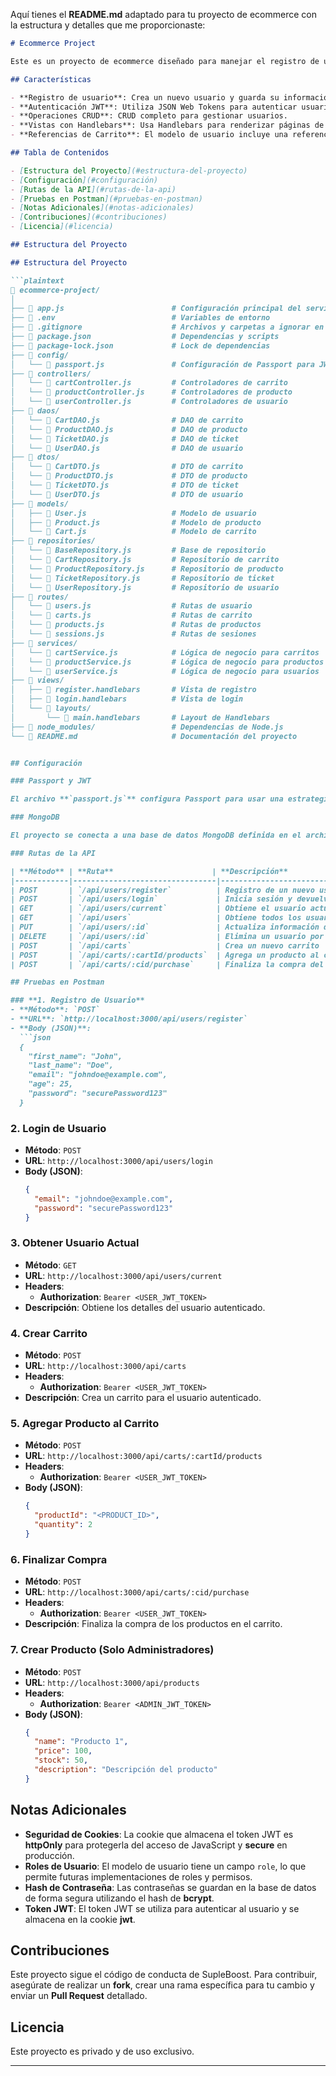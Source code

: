 Aquí tienes el **README.md** adaptado para tu proyecto de ecommerce con la estructura y detalles que me proporcionaste:

```markdown
# Ecommerce Project

Este es un proyecto de ecommerce diseñado para manejar el registro de usuarios, autenticación mediante JWT, gestión de sesiones, y CRUD completo de usuarios. El proyecto está construido con **Node.js**, **Express**, **MongoDB**, **Passport** para autenticación y **Handlebars** para renderizado de vistas.

## Características

- **Registro de usuario**: Crea un nuevo usuario y guarda su información en MongoDB.
- **Autenticación JWT**: Utiliza JSON Web Tokens para autenticar usuarios y almacenar el token en una cookie segura.
- **Operaciones CRUD**: CRUD completo para gestionar usuarios.
- **Vistas con Handlebars**: Usa Handlebars para renderizar páginas de registro y login.
- **Referencias de Carrito**: El modelo de usuario incluye una referencia a un carrito (`Cart`).

## Tabla de Contenidos

- [Estructura del Proyecto](#estructura-del-proyecto)
- [Configuración](#configuración)
- [Rutas de la API](#rutas-de-la-api)
- [Pruebas en Postman](#pruebas-en-postman)
- [Notas Adicionales](#notas-adicionales)
- [Contribuciones](#contribuciones)
- [Licencia](#licencia)

## Estructura del Proyecto

## Estructura del Proyecto

```plaintext
📁 ecommerce-project/
│
├── 📄 app.js                        # Configuración principal del servidor
├── 📄 .env                          # Variables de entorno
├── 📄 .gitignore                    # Archivos y carpetas a ignorar en Git
├── 📄 package.json                  # Dependencias y scripts
├── 📄 package-lock.json             # Lock de dependencias
├── 📁 config/
│   └── 📄 passport.js               # Configuración de Passport para JWT
├── 📁 controllers/
│   └── 📄 cartController.js         # Controladores de carrito
│   └── 📄 productController.js      # Controladores de producto
│   └── 📄 userController.js         # Controladores de usuario
├── 📁 daos/
│   └── 📄 CartDAO.js                # DAO de carrito
│   └── 📄 ProductDAO.js             # DAO de producto
│   └── 📄 TicketDAO.js              # DAO de ticket
│   └── 📄 UserDAO.js                # DAO de usuario
├── 📁 dtos/
│   └── 📄 CartDTO.js                # DTO de carrito
│   └── 📄 ProductDTO.js             # DTO de producto
│   └── 📄 TicketDTO.js              # DTO de ticket
│   └── 📄 UserDTO.js                # DTO de usuario
├── 📁 models/
│   ├── 📄 User.js                   # Modelo de usuario
│   ├── 📄 Product.js                # Modelo de producto
│   └── 📄 Cart.js                   # Modelo de carrito
├── 📁 repositories/
│   └── 📄 BaseRepository.js         # Base de repositorio
│   └── 📄 CartRepository.js         # Repositorio de carrito
│   └── 📄 ProductRepository.js      # Repositorio de producto
│   └── 📄 TicketRepository.js       # Repositorio de ticket
│   └── 📄 UserRepository.js         # Repositorio de usuario
├── 📁 routes/
│   └── 📄 users.js                  # Rutas de usuario
│   └── 📄 carts.js                  # Rutas de carrito
│   └── 📄 products.js               # Rutas de productos
│   └── 📄 sessions.js               # Rutas de sesiones
├── 📁 services/
│   └── 📄 cartService.js            # Lógica de negocio para carritos
│   └── 📄 productService.js         # Lógica de negocio para productos
│   └── 📄 userService.js            # Lógica de negocio para usuarios
├── 📁 views/
│   ├── 📄 register.handlebars       # Vista de registro
│   ├── 📄 login.handlebars          # Vista de login
│   └── 📄 layouts/
│       └── 📄 main.handlebars       # Layout de Handlebars
├── 📁 node_modules/                 # Dependencias de Node.js
└── 📄 README.md                     # Documentación del proyecto


## Configuración

### Passport y JWT

El archivo **`passport.js`** configura Passport para usar una estrategia de autenticación JWT. Extrae el token JWT de las cookies y verifica la autenticidad del usuario.

### MongoDB

El proyecto se conecta a una base de datos MongoDB definida en el archivo **`.env`** mediante la variable **`MONGODB_URI`**.

### Rutas de la API

| **Método** | **Ruta**                      | **Descripción**                                      | **Protección**         |
|------------|--------------------------------|------------------------------------------------------|------------------------|
| POST       | `/api/users/register`          | Registro de un nuevo usuario                         | No                     |
| POST       | `/api/users/login`             | Inicia sesión y devuelve un token                    | No                     |
| GET        | `/api/users/current`           | Obtiene el usuario actual autenticado                | JWT                    |
| GET        | `/api/users`                   | Obtiene todos los usuarios                           | JWT                    |
| PUT        | `/api/users/:id`               | Actualiza información del usuario por ID             | JWT                    |
| DELETE     | `/api/users/:id`               | Elimina un usuario por ID                            | JWT                    |
| POST       | `/api/carts`                   | Crea un nuevo carrito                                | JWT                    |
| POST       | `/api/carts/:cartId/products`  | Agrega un producto al carrito                        | JWT                    |
| POST       | `/api/carts/:cid/purchase`     | Finaliza la compra del carrito                       | JWT                    |

## Pruebas en Postman

### **1. Registro de Usuario**
- **Método**: `POST`
- **URL**: `http://localhost:3000/api/users/register`
- **Body (JSON)**:
  ```json
  {
    "first_name": "John",
    "last_name": "Doe",
    "email": "johndoe@example.com",
    "age": 25,
    "password": "securePassword123"
  }
  ```

### **2. Login de Usuario**
- **Método**: `POST`
- **URL**: `http://localhost:3000/api/users/login`
- **Body (JSON)**:
  ```json
  {
    "email": "johndoe@example.com",
    "password": "securePassword123"
  }
  ```

### **3. Obtener Usuario Actual**
- **Método**: `GET`
- **URL**: `http://localhost:3000/api/users/current`
- **Headers**:
  - **Authorization**: `Bearer <USER_JWT_TOKEN>`
- **Descripción**: Obtiene los detalles del usuario autenticado.

### **4. Crear Carrito**
- **Método**: `POST`
- **URL**: `http://localhost:3000/api/carts`
- **Headers**:
  - **Authorization**: `Bearer <USER_JWT_TOKEN>`
- **Descripción**: Crea un carrito para el usuario autenticado.

### **5. Agregar Producto al Carrito**
- **Método**: `POST`
- **URL**: `http://localhost:3000/api/carts/:cartId/products`
- **Headers**:
  - **Authorization**: `Bearer <USER_JWT_TOKEN>`
- **Body (JSON)**:
  ```json
  {
    "productId": "<PRODUCT_ID>",
    "quantity": 2
  }
  ```

### **6. Finalizar Compra**
- **Método**: `POST`
- **URL**: `http://localhost:3000/api/carts/:cid/purchase`
- **Headers**:
  - **Authorization**: `Bearer <USER_JWT_TOKEN>`
- **Descripción**: Finaliza la compra de los productos en el carrito.

### **7. Crear Producto (Solo Administradores)**
- **Método**: `POST`
- **URL**: `http://localhost:3000/api/products`
- **Headers**:
  - **Authorization**: `Bearer <ADMIN_JWT_TOKEN>`
- **Body (JSON)**:
  ```json
  {
    "name": "Producto 1",
    "price": 100,
    "stock": 50,
    "description": "Descripción del producto"
  }
  ```

## Notas Adicionales

- **Seguridad de Cookies**: La cookie que almacena el token JWT es **httpOnly** para protegerla del acceso de JavaScript y **secure** en producción.
- **Roles de Usuario**: El modelo de usuario tiene un campo `role`, lo que permite futuras implementaciones de roles y permisos.
- **Hash de Contraseña**: Las contraseñas se guardan en la base de datos de forma segura utilizando el hash de **bcrypt**.
- **Token JWT**: El token JWT se utiliza para autenticar al usuario y se almacena en la cookie **jwt**.

## Contribuciones

Este proyecto sigue el código de conducta de SupleBoost. Para contribuir, asegúrate de realizar un **fork**, crear una rama específica para tu cambio y enviar un **Pull Request** detallado.

## Licencia

Este proyecto es privado y de uso exclusivo.

---


